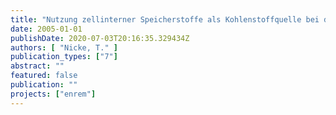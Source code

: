 ```yaml
---
title: "Nutzung zellinterner Speicherstoffe als Kohlenstoffquelle bei der nachgeschalteten Denitrifikation ohne Zugabe einer externen Kohlenstoffquelle"
date: 2005-01-01
publishDate: 2020-07-03T20:16:35.329434Z
authors: [ "Nicke, T." ]
publication_types: ["7"]
abstract: ""
featured: false
publication: ""
projects: ["enrem"]
---
```


